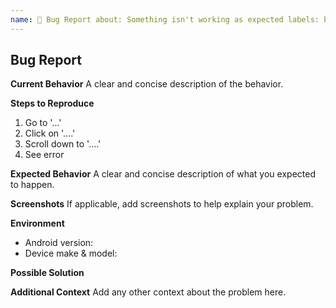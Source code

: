 ```yaml
---
name: 🐛 Bug Report about: Something isn't working as expected labels: bug
---
```


## Bug Report

**Current Behavior**
A clear and concise description of the behavior.

**Steps to Reproduce**

1. Go to '...'
2. Click on '....'
3. Scroll down to '....'
4. See error

**Expected Behavior**
A clear and concise description of what you expected to happen.

**Screenshots**
If applicable, add screenshots to help explain your problem.

**Environment**

- Android version: <!-- Ex: Android 12 -->
- Device make & model: <!-- Ex: Google Pixel 4 XL -->

**Possible Solution**
<!-- Only if you have suggestions or a fix for the bug -->

**Additional Context**
Add any other context about the problem here.
